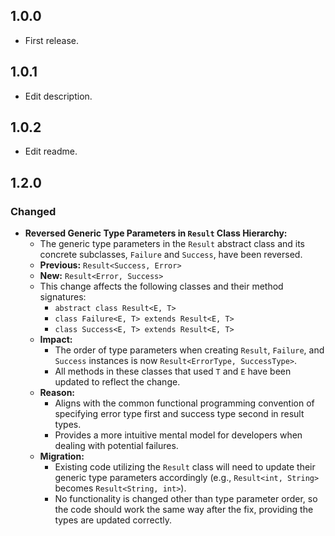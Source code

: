 ## 1.0.0

- First release.

## 1.0.1

- Edit description.

## 1.0.2

- Edit readme.

## 1.2.0

### Changed

- **Reversed Generic Type Parameters in `Result` Class Hierarchy:**
    - The generic type parameters in the `Result` abstract class and its concrete subclasses, `Failure` and `Success`, have been reversed.
    - **Previous:** `Result<Success, Error>`
    - **New:** `Result<Error, Success>`
    - This change affects the following classes and their method signatures:
        - `abstract class Result<E, T>`
        - `class Failure<E, T> extends Result<E, T>`
        - `class Success<E, T> extends Result<E, T>`
    - **Impact:**
        - The order of type parameters when creating `Result`, `Failure`, and `Success` instances is now `Result<ErrorType, SuccessType>`.
        - All methods in these classes that used `T` and `E` have been updated to reflect the change.
    - **Reason:**
        - Aligns with the common functional programming convention of specifying error type first and success type second in result types.
        - Provides a more intuitive mental model for developers when dealing with potential failures.
    - **Migration:**
        - Existing code utilizing the `Result` class will need to update their generic type parameters accordingly (e.g., `Result<int, String>` becomes `Result<String, int>`).
        - No functionality is changed other than type parameter order, so the code should work the same way after the fix, providing the types are updated correctly.